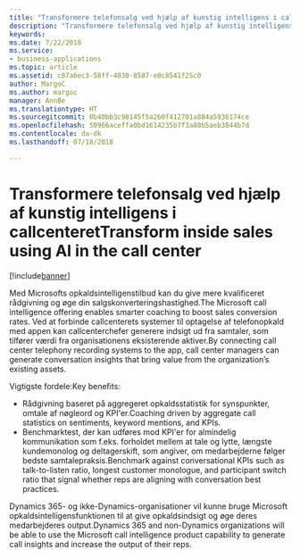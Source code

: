 ```yaml
---
title: "Transformere telefonsalg ved hjælp af kunstig intelligens i callcenter"
description: "Transformere telefonsalg ved hjælp af kunstig intelligens i callcenter"
keywords: 
ms.date: 7/22/2018
ms.service:
- business-applications
ms.topic: article
ms.assetid: c87a6ec3-58ff-4030-8587-e0c8541f25c0
author: MargoC
ms.author: margoc
manager: AnnBe
ms.translationtype: HT
ms.sourcegitcommit: 0b40bb3c98145f5a260f412701a884a5936174ce
ms.openlocfilehash: 50966aceffa0bd1614235b7f3a88b5aeb3844b7d
ms.contentlocale: da-dk
ms.lasthandoff: 07/18/2018

---
```


# <a name="transform-inside-sales-using-ai-in-the-call-center"></a><span data-ttu-id="6da6d-103">Transformere telefonsalg ved hjælp af kunstig intelligens i callcenteret</span><span class="sxs-lookup"><span data-stu-id="6da6d-103">Transform inside sales using AI in the call center</span></span>


[!include[banner](../../includes/banner.md)]


<span data-ttu-id="6da6d-104">Med Microsofts opkaldsintelligenstilbud kan du give mere kvalificeret rådgivning og øge din salgskonverteringshastighed.</span><span class="sxs-lookup"><span data-stu-id="6da6d-104">The Microsoft call intelligence offering enables smarter coaching to boost sales conversion rates.</span></span> <span data-ttu-id="6da6d-105">Ved at forbinde callcenterets systemer til optagelse af telefonopkald med appen kan callcenterchefer generere indsigt ud fra samtaler, som tilfører værdi fra organisationens eksisterende aktiver.</span><span class="sxs-lookup"><span data-stu-id="6da6d-105">By connecting call center telephony recording systems to the app, call center managers can generate conversation insights that bring value from the organization’s existing assets.</span></span>

<span data-ttu-id="6da6d-106">Vigtigste fordele:</span><span class="sxs-lookup"><span data-stu-id="6da6d-106">Key benefits:</span></span>

-   <span data-ttu-id="6da6d-107">Rådgivning baseret på aggregeret opkaldsstatistik for synspunkter, omtale af nøgleord og KPI'er.</span><span class="sxs-lookup"><span data-stu-id="6da6d-107">Coaching driven by aggregate call statistics on sentiments, keyword mentions, and KPIs.</span></span> 
-   <span data-ttu-id="6da6d-108">Benchmarktest, der kan udføres mod KPI'er for almindelig kommunikation som f.eks. forholdet mellem at tale og lytte, længste kundemonolog og deltagerskift, som angiver, om medarbejderne følger bedste samtalepraksis.</span><span class="sxs-lookup"><span data-stu-id="6da6d-108">Benchmark against conversational KPIs such as talk-to-listen ratio, longest customer monologue, and participant switch ratio that signal whether reps are aligning with conversation best practices.</span></span>

<span data-ttu-id="6da6d-109">Dynamics 365- og ikke-Dynamics-organisationer vil kunne bruge Microsoft opkaldsintelligensfunktionen til at give opkaldsindsigt og øge deres medarbejderes output.</span><span class="sxs-lookup"><span data-stu-id="6da6d-109">Dynamics 365 and non-Dynamics organizations will be able to use the Microsoft call intelligence product capability to generate call insights and increase the output of their reps.</span></span>

